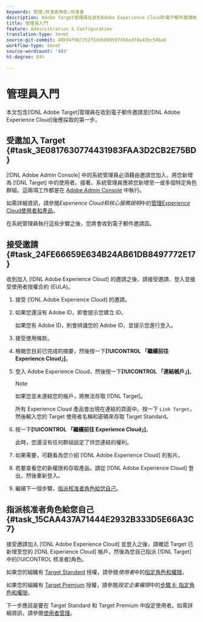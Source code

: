 ```yaml
---
keywords: 管理;核准者角色;核准者
description: Adobe Target管理員在收到Adobe Experience Cloud的電子郵件邀請後，應該採取的第一步。
title: 管理員入門
feature: Administration & Configuration
translation-type: tm+mt
source-git-commit: 48b94f967252f5ddb009597456edf0a43bc54ba6
workflow-type: tm+mt
source-wordcount: '403'
ht-degree: 84%

---
```



# 管理員入門

本文包含[!DNL Adobe Target]管理員在收到電子郵件邀請至[!DNL Adobe Experience Cloud]後應採取的第一步。

## 受邀加入 Target {#task_3E0817630774431983FAA3D2CB2E75BD}

[!DNL Adobe Admin Console] 中的系統管理員必須藉由邀請您加入，將您新增為 [!DNL Target] 中的使用者。接著，系統管理員應將您新增至一或多個特定角色群組。這兩項工作都是在 [Adobe Admin Console](https://adminconsole.adobe.com) 中執行。

如需詳細資訊，請參閱&#x200B;*Experience Cloud和核心服務說明*&#x200B;中的[管理Experience Cloud使用者和產品](https://experienceleague.adobe.com/docs/core-services/interface/manage-users-and-products/admin-getting-started.html)。

在系統管理員執行這些步驟之後，您將會收到電子郵件邀請函。

## 接受邀請 {#task_24FE66659E634B24AB61DB8497772E17}

收到加入 [!DNL Adobe Experience Cloud] 的邀請之後，請接受邀請、登入並接受使用者授權合約 (EULA)。

1. 接受 [!DNL Adobe Experience Cloud] 的邀請。
1. 如果您還沒有 Adobe ID，即會提示您建立 ID。

   如果您有 Adobe ID，則會辨識您的 Adobe ID，並提示您進行登入。
1. 接受使用條款。
1. 檢閱您目前已完成的摘要，然後按一下&#x200B;**[!UICONTROL 「繼續前往 Experience Cloud」]**。
1. 登入 Adobe Experience Cloud，然後按一下&#x200B;**[!UICONTROL 「連結帳戶」]**。

   >[!NOTE]
   >
   >如果您並未連結您的帳戶，將無法存取 [!DNL Target]。

   所有 Experience Cloud 產品會出現在連結的頁面中。按一下 `Link Target`，然後輸入您的 Target 使用者名稱和密碼來存取 Target Standard。
1. 按一下&#x200B;**[!UICONTROL 「繼續前往 Experience Cloud」]**。

   此時，您還沒有任何群組設定了供您連結的權利。
1. 如果需要，可觀看為您介紹 [!DNL Adobe Experience Cloud] 的影片。
1. 若要查看您的新權限和存取產品，請從 [!DNL Adobe Experience Cloud] 登出，然後重新登入。
1. 繼續下一個步驟，[指派核准者角色給您自己](/help/administrating-target/start-target.md#task_15CAA437A71444E2932B333D5E66A3C7)。

## 指派核准者角色給您自己 {#task_15CAA437A71444E2932B333D5E66A3C7}

接受邀請加入 [!DNL Adobe Experience Cloud] 並登入之後，請確認 Target 已新增至您的 [!DNL Experience Cloud] 帳戶，然後為您自己指派 [!DNL Target] 中的[!UICONTROL 核准者]角色。

如果您的組織有 [Target Standard](/help/c-intro/intro.md#section_ACD5EFF17AAB4E979CBEFA0145CCD905) 授權，請參閱&#x200B;*使用者*&#x200B;中的[指定角色和權限](/help/administrating-target/c-user-management/c-user-management/user-management.md#roles-permissions)。

如果您的組織有 [Target Premium](/help/c-intro/intro.md#premium) 授權，請參閱&#x200B;*設定企業權限*&#x200B;中的[步驟 6: 指定角色和權限](/help/administrating-target/c-user-management/property-channel/properties-overview.md#section_8C425E43E5DD4111BBFC734A2B7ABC80)。

下一步應該是要在 Target Standard 和 Target Premium 中設定使用者。如需詳細資訊，請參閱[使用者管理](/help/administrating-target/c-user-management/user-management.md)。